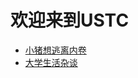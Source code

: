 # 欢迎来到USTC

* [小猪想逃离内卷](https://ustc-thinker.github.io/article/main)
* [大学生活杂谈](https://ustc-thinker.github.io/article/zatan)